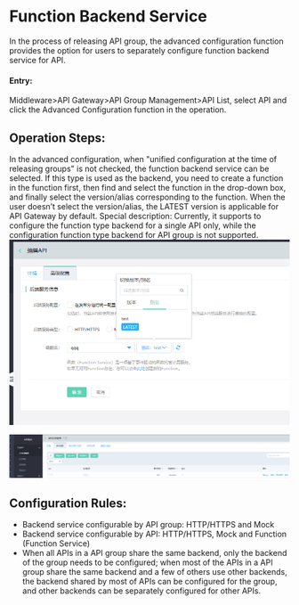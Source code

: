 # Function Backend Service

In the process of releasing API group, the advanced configuration function provides the option for users to separately configure function backend service for API.

#### Entry:
Middleware>API Gateway>API Group Management>API List, select API and click the Advanced Configuration function in the operation.


##  Operation Steps:
In the advanced configuration, when "unified configuration at the time of releasing groups" is not checked, the function backend service can be selected. If this type is used as the backend, you need to create a function in the function first, then find and select the function in the drop-down box, and finally select the version/alias corresponding to the function. When the user doesn’t select the version/alias, the LATEST version is applicable for API Gateway by default.
Special description: Currently, it supports to configure the function type backend for a single API only, while the configuration function type backend for API group is not supported.
 ![API列表](../../../../../image/Internet-Middleware/API-Gateway/back-end-Function1.png)
 
 ![API列表](../../../../../image/Internet-Middleware/API-Gateway/back-end-Function2.png)


##  Configuration Rules:
- Backend service configurable by API group: HTTP/HTTPS and Mock
- Backend service configurable by API: HTTP/HTTPS, Mock and Function (Function Service)
- When all APIs in a API group share the same backend, only the backend of the group needs to be configured; when most of the APIs in a API group share the same backend and a few of others use other backends, the backend shared by most of APIs can be configured for the group, and other backends can be separately configured for other APIs.

